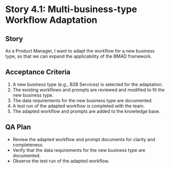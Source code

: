 # Story 4.1: Multi-business-type Workflow Adaptation

## Story

As a Product Manager, I want to adapt the workflow for a new business type, so that we can expand the applicability of the BMAD framework.

## Acceptance Criteria

1. A new business type (e.g., B2B Services) is selected for the adaptation.
2. The existing workflows and prompts are reviewed and modified to fit the new business type.
3. The data requirements for the new business type are documented.
4. A test run of the adapted workflow is completed with the team.
5. The adapted workflow and prompts are added to the knowledge base.

## QA Plan

- Review the adapted workflow and prompt documents for clarity and completeness.
- Verify that the data requirements for the new business type are documented.
- Observe the test run of the adapted workflow.
